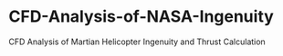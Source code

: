 # CFD-Analysis-of-NASA-Ingenuity
CFD Analysis of Martian Helicopter Ingenuity and Thrust Calculation
